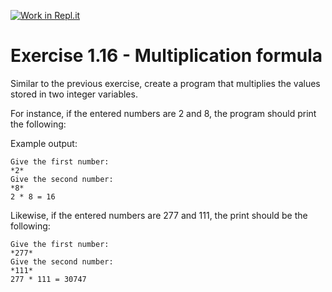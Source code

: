 [![Work in Repl.it](https://classroom.github.com/assets/work-in-replit-14baed9a392b3a25080506f3b7b6d57f295ec2978f6f33ec97e36a161684cbe9.svg)](https://classroom.github.com/online_ide?assignment_repo_id=5653371&assignment_repo_type=AssignmentRepo)
# Exercise 1.16 - Multiplication formula

Similar to the previous exercise, create a program that multiplies the values stored in two integer variables.

For instance, if the entered numbers are 2 and 8, the program should print the following:

Example output:

```plaintext
Give the first number:
*2*
Give the second number:
*8*
2 * 8 = 16
```

Likewise, if the entered numbers are 277 and 111, the print should be the following:

```plaintext
Give the first number:
*277*
Give the second number:
*111*
277 * 111 = 30747
```
